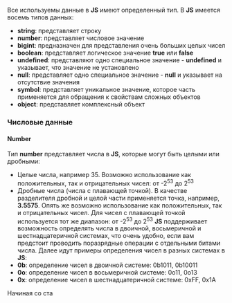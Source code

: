 Все используемы данные в **JS** имеют определенный тип. В **JS** имеется восемь типов данных:
- **string**: представляет строку
- **number**: представляет числовое значение
- **bigint**: предназначен для представления очень больших целых чисел
- **boolean**: представляет логическое значение **true** или **false**
- **undefined**: представляют одно специальное значение - **undefined** и указывает, что значение не установлено
- **null**: представляет одно специальное значение - **null** и указывает на отсутствие значения
- **symbol**: представляет уникальное значение, которое часть применяется для обращения к свойствам сложных объектов
- **object**: представляет комплексный объект
### Числовые данные
#### Number
Тип **number** представляет числа в **JS**, которые могут быть целыми или дробными:
- Целые числа, например 35. Возможно использование как положительных, так и отрицательных чисел: от -2<sup>53</sup> до 2<sup>53</sup>
- Дробные числа (числа с плавающей точкой). В качестве разделителя дробной и целой части применяется точка, например, **3.5575**. Опять же возможно использование как положительных, так и отрицательных чисел. Для чисел с плавающей точкой используется тот же диапазон: от -2<sup>53</sup> до 2<sup>53</sup>
**JS** поддерживает возможность определять числа в двоичной, восьмеричной и шестнадцатеричной системах, что очень удобно, если вам предстоит проводить поразрядные операции с отдельными битами числа. Далее идут примеры определения чисел в разных системах в **JS**:
- **0b**: определение чисел в двоичной системе: 0b1011, 0b10011
- **0o**: определение чисел в восьмеричной системе: 0o11, 0o13
- **0x**: определение чисел в шестнадцатеричной системе: 0xFF, 0x1A

Начиная со ста